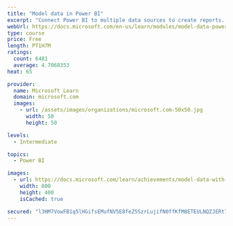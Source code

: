 ```yaml
---
title: "Model data in Power BI"
excerpt: "Connect Power BI to multiple data sources to create reports. Define the relationship between your data sources."
webUrl: https://docs.microsoft.com/en-us/learn/modules/model-data-power-bi/
type: course
price: Free
length: PT1H7M
ratings:
  count: 6481
  average: 4.7068353
heat: 65

provider:
  name: Microsoft Learn
  domain: microsoft.com
  images:
    - url: /assets/images/organizations/microsoft.com-50x50.jpg
      width: 50
      height: 50

levels:
  - Intermediate

topics:
  - Power BI

images:
  - url: https://docs.microsoft.com/learn/achievements/model-data-with-power-bi-desktop-social.png
    width: 800
    height: 400
    isCached: true

secured: "l3HM7VowFB1q5lHGifsEMufNV5E8feZ5SzrLujifN0ffKfM8ETEULNQZJERt74k14+3Wvh2nPAFUhpVDPnW00VFYwUtwqcTHkpZ2g8yaDubBr7WQmhGdX+AgjHsxDlrnPHq0YFTPjDOpgoIqQ3DOvGYJvgcQHWW9Dn4zJrHleEBBbA4oXZI+jFvHFwmkdhqq2J2Ur4de5t3+eJYnA/pUbvFlfgZ5eYdKWX1tryp0+Vx4LuPlb7wAg5+e5UfVVyo/awfrqpSttySQpUo3X46H8sxzSe5OhQhraXazK9yDTqWlqnSvcgeupfHFkQMD9hq7teKth3WiPWIopWuDYHW4Pgi3vQHihPngn1/7NuvcjftWwxCJxWG2+GW+vrJFmLkjH5VOrjFWCbH/daWEDWO3QaOAn/fDhK4cPE9lfiEPBGQ=;yctI/twJJgRQtl7vqqfKvQ=="
---
```


